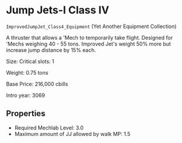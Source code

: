 # Jump Jets-I Class IV

`ImprovedJumpJet_Class4_Equipment` (Yet Another Equipment Collection)

A thruster that allows a 'Mech to temporarily take flight.  Designed for 'Mechs weighing 40 - 55 tons. Improved Jet's weight 50% more but increase jump distance by 15% each.

Size: Critical slots: 1

Weight: 0.75 tons

Base Price: 216,000 cbills

Intro year: 3069

## Properties
* Required Mechlab Level: 3.0 
* Maximum amount of JJ allowed by walk MP: 1.5 
